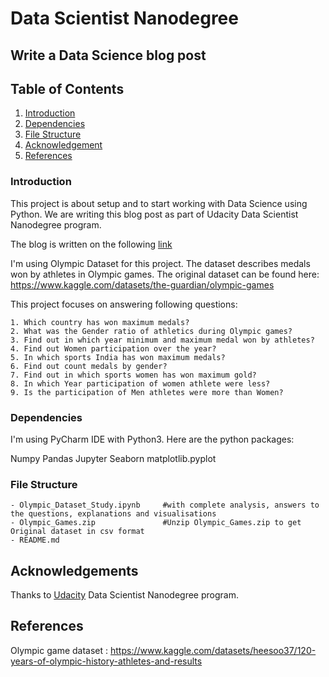 # **Data Scientist Nanodegree**
## Write a Data Science blog post

## Table of Contents
1. [Introduction](#Introduction)
2. [Dependencies](#Dependencies)
3. [File Structure](#FileStructure)
4. [Acknowledgement](#Acknowledgement)
5. [References](#References)


<a name="Introduction"></a>
### Introduction
This project is about setup and to start working with Data Science using Python.
We are writing this blog post as part of Udacity Data Scientist Nanodegree program.

The blog is written on the following [link](https://medium.com/@saurav29singh/explore-the-world-of-data-science-using-python-dce102bd036f)


I'm using Olympic Dataset for this project. The dataset describes medals won by athletes in Olympic games.  The original dataset can be found here: https://www.kaggle.com/datasets/the-guardian/olympic-games

This project focuses on answering following questions:
```
1. Which country has won maximum medals?
2. What was the Gender ratio of athletics during Olympic games?
3. Find out in which year minimum and maximum medal won by athletes?
4. Find out Women participation over the year?
5. In which sports India has won maximum medals?
6. Find out count medals by gender?
7. Find out in which sports women has won maximum gold?
8. In which Year participation of women athlete were less?
9. Is the participation of Men athletes were more than Women?
```

<a name="Dependencies"></a>
### Dependencies

I'm using PyCharm IDE with Python3. Here are the python packages:

Numpy
Pandas
Jupyter
Seaborn
matplotlib.pyplot

<a name="FileStructure"></a>
### File Structure
```
- Olympic_Dataset_Study.ipynb     #with complete analysis, answers to the questions, explanations and visualisations
- Olympic_Games.zip               #Unzip Olympic_Games.zip to get Original dataset in csv format
- README.md
```


<a name="Acknowledgement"></a>
## Acknowledgements
Thanks to [Udacity](https://www.udacity.com/) Data Scientist Nanodegree program.

<a name="References"></a>
## References

Olympic game dataset : https://www.kaggle.com/datasets/heesoo37/120-years-of-olympic-history-athletes-and-results

